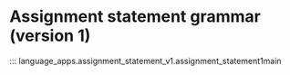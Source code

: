 # Assignment statement grammar (version 1)

::: language_apps.assignment_statement_v1.assignment_statement1main

